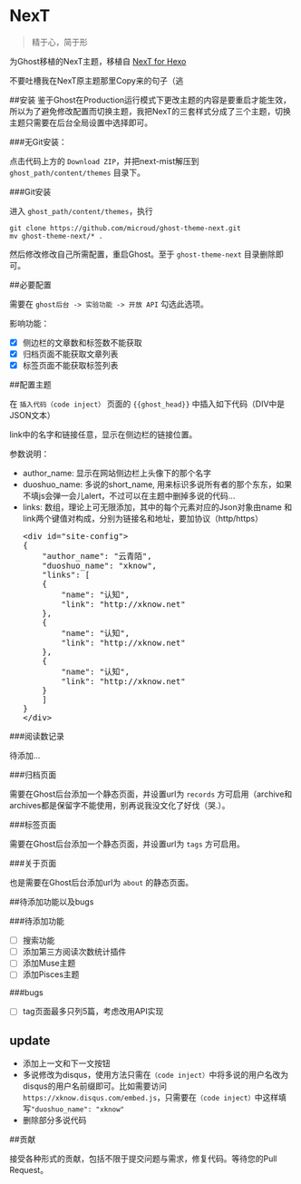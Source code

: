 # NexT
> 精于心，简于形

为Ghost移植的NexT主题，移植自 [NexT for Hexo](https://github.com/iissnan/hexo-theme-next)

不要吐槽我在NexT原主题那里Copy来的句子（逃

##安装
鉴于Ghost在Production运行模式下更改主题的内容是要重启才能生效，所以为了避免修改配置而切换主题，我把NexT的三套样式分成了三个主题，切换主题只需要在后台全局设置中选择即可。

###无Git安装：

点击代码上方的 `Download ZIP`，并把next-mist解压到 `ghost_path/content/themes` 目录下。

###Git安装

进入 `ghost_path/content/themes`，执行

	git clone https://github.com/microud/ghost-theme-next.git
	mv ghost-theme-next/* .

然后修改修改自己所需配置，重启Ghost。至于 `ghost-theme-next` 目录删除即可。

##必要配置

需要在 `ghost后台 -> 实验功能 -> 开放 API` 勾选此选项。

影响功能：

- [x] 侧边栏的文章数和标签数不能获取
- [x] 归档页面不能获取文章列表
- [x] 标签页面不能获取标签列表

##配置主题

在 `插入代码（code inject）` 页面的 `{{ghost_head}}` 中插入如下代码（DIV中是JSON文本）

link中的名字和链接任意，显示在侧边栏的链接位置。

参数说明：

- author_name: 显示在网站侧边栏上头像下的那个名字
- duoshuo\_name: 多说的short_name, 用来标识多说所有者的那个东东，如果不填js会弹一会儿alert，不过可以在主题中删掉多说的代码...
- links: 数组，理论上可无限添加，其中的每个元素对应的Json对象由name 和 link两个键值对构成，分别为链接名和地址，要加协议（http/https）
  <pre>
  &lt;div id="site-config"&gt;
  {
      "author_name": "云青陌",
      "duoshuo_name": "xknow",
      "links": [
      {
          "name": "认知",
          "link": "http://xknow.net"
      },
      {
          "name": "认知",
          "link": "http://xknow.net"
      },
      {
          "name": "认知",
          "link": "http://xknow.net"
      }
      ]
  }
  &lt;/div&gt;
  </pre>

###阅读数记录

待添加...


###归档页面

需要在Ghost后台添加一个静态页面，并设置url为 `records` 方可启用（archive和archives都是保留字不能使用，别再说我没文化了好伐（哭.）。

###标签页面

需要在Ghost后台添加一个静态页面，并设置url为 `tags` 方可启用。

###关于页面

也是需要在Ghost后台添加url为 `about` 的静态页面。

##待添加功能以及bugs

###待添加功能

- [ ] 搜索功能
- [ ] 添加第三方阅读次数统计插件
- [ ] 添加Muse主题
- [ ] 添加Pisces主题

###bugs

- [ ] tag页面最多只列5篇，考虑改用API实现

## update

- 添加上一文和下一文按钮
- 多说修改为disqus，使用方法只需在`（code inject）`中将多说的用户名改为disqus的用户名前缀即可。比如需要访问`https://xknow.disqus.com/embed.js`，只需要在`（code inject）`中这样填写`"duoshuo_name": "xknow"`
- 删除部分多说代码

##贡献

接受各种形式的贡献，包括不限于提交问题与需求，修复代码。等待您的Pull Request。